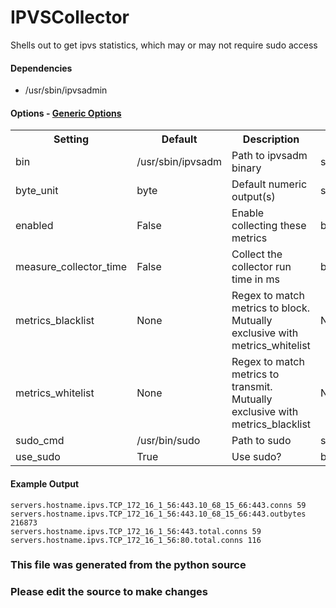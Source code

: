 IPVSCollector
=====

Shells out to get ipvs statistics, which may or may not require sudo access

#### Dependencies

 * /usr/sbin/ipvsadmin


#### Options - [Generic Options](Configuration)

<table><tr><th>Setting</th><th>Default</th><th>Description</th><th>Type</th></tr>
<tr><td>bin</td><td>/usr/sbin/ipvsadm</td><td>Path to ipvsadm binary</td><td>str</td></tr>
<tr><td>byte_unit</td><td>byte</td><td>Default numeric output(s)</td><td>str</td></tr>
<tr><td>enabled</td><td>False</td><td>Enable collecting these metrics</td><td>bool</td></tr>
<tr><td>measure_collector_time</td><td>False</td><td>Collect the collector run time in ms</td><td>bool</td></tr>
<tr><td>metrics_blacklist</td><td>None</td><td>Regex to match metrics to block. Mutually exclusive with metrics_whitelist</td><td>NoneType</td></tr>
<tr><td>metrics_whitelist</td><td>None</td><td>Regex to match metrics to transmit. Mutually exclusive with metrics_blacklist</td><td>NoneType</td></tr>
<tr><td>sudo_cmd</td><td>/usr/bin/sudo</td><td>Path to sudo</td><td>str</td></tr>
<tr><td>use_sudo</td><td>True</td><td>Use sudo?</td><td>bool</td></tr>
</table>

#### Example Output

```
servers.hostname.ipvs.TCP_172_16_1_56:443.10_68_15_66:443.conns 59
servers.hostname.ipvs.TCP_172_16_1_56:443.10_68_15_66:443.outbytes 216873
servers.hostname.ipvs.TCP_172_16_1_56:443.total.conns 59
servers.hostname.ipvs.TCP_172_16_1_56:80.total.conns 116
```

### This file was generated from the python source
### Please edit the source to make changes

